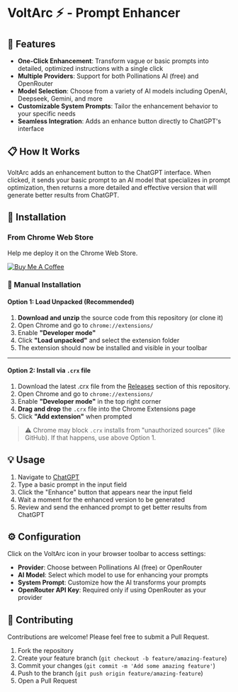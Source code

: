 # VoltArc ⚡ - Prompt Enhancer

## 🌟 Features

- **One-Click Enhancement**: Transform vague or basic prompts into detailed, optimized instructions with a single click
- **Multiple Providers**: Support for both Pollinations AI (free) and OpenRouter
- **Model Selection**: Choose from a variety of AI models including OpenAI, Deepseek, Gemini, and more
- **Customizable System Prompts**: Tailor the enhancement behavior to your specific needs
- **Seamless Integration**: Adds an enhance button directly to ChatGPT's interface

## 📋 How It Works

VoltArc adds an enhancement button to the ChatGPT interface. When clicked, it sends your basic prompt to an AI model that specializes in prompt optimization, then returns a more detailed and effective version that will generate better results from ChatGPT.

## 🔧 Installation

### From Chrome Web Store
Help me deploy it on the Chrome Web Store.

[![Buy Me A Coffee](https://img.buymeacoffee.com/button-api/?text=Buy%20me%20a%20coffee&emoji=&slug=deepsuthar&button_colour=FFDD00&font_colour=000000&font_family=Cookie&outline_colour=000000&coffee_colour=ffffff)](https://www.buymeacoffee.com/deepsuthar)

### 🚀 Manual Installation

#### Option 1: Load Unpacked (Recommended)
1. **Download and unzip** the source code from this repository (or clone it)  
2. Open Chrome and go to `chrome://extensions/`  
3. Enable **"Developer mode"**  
4. Click **"Load unpacked"** and select the extension folder  
5. The extension should now be installed and visible in your toolbar  

---
#### Option 2: Install via `.crx` file  
1. Download the latest .crx file from the <a href="https://github.com/deepsuthar496/VoltArc/releases/" target="_blank">Releases</a> section of this repository. 
2. Open Chrome and go to `chrome://extensions/`  
3. Enable **"Developer mode"** in the top right corner  
4. **Drag and drop** the `.crx` file into the Chrome Extensions page  
5. Click **"Add extension"** when prompted  

> ⚠️ Chrome may block `.crx` installs from "unauthorized sources" (like GitHub). If that happens, use above Option 1.


## 💡 Usage

1. Navigate to [ChatGPT](https://chat.openai.com/)
2. Type a basic prompt in the input field
3. Click the "Enhance" button that appears near the input field
4. Wait a moment for the enhanced version to be generated
5. Review and send the enhanced prompt to get better results from ChatGPT

## ⚙️ Configuration

Click on the VoltArc icon in your browser toolbar to access settings:

- **Provider**: Choose between Pollinations AI (free) or OpenRouter
- **AI Model**: Select which model to use for enhancing your prompts
- **System Prompt**: Customize how the AI transforms your prompts
- **OpenRouter API Key**: Required only if using OpenRouter as your provider

## 🤝 Contributing

Contributions are welcome! Please feel free to submit a Pull Request.

1. Fork the repository
2. Create your feature branch (`git checkout -b feature/amazing-feature`)
3. Commit your changes (`git commit -m 'Add some amazing feature'`)
4. Push to the branch (`git push origin feature/amazing-feature`)
5. Open a Pull Request
